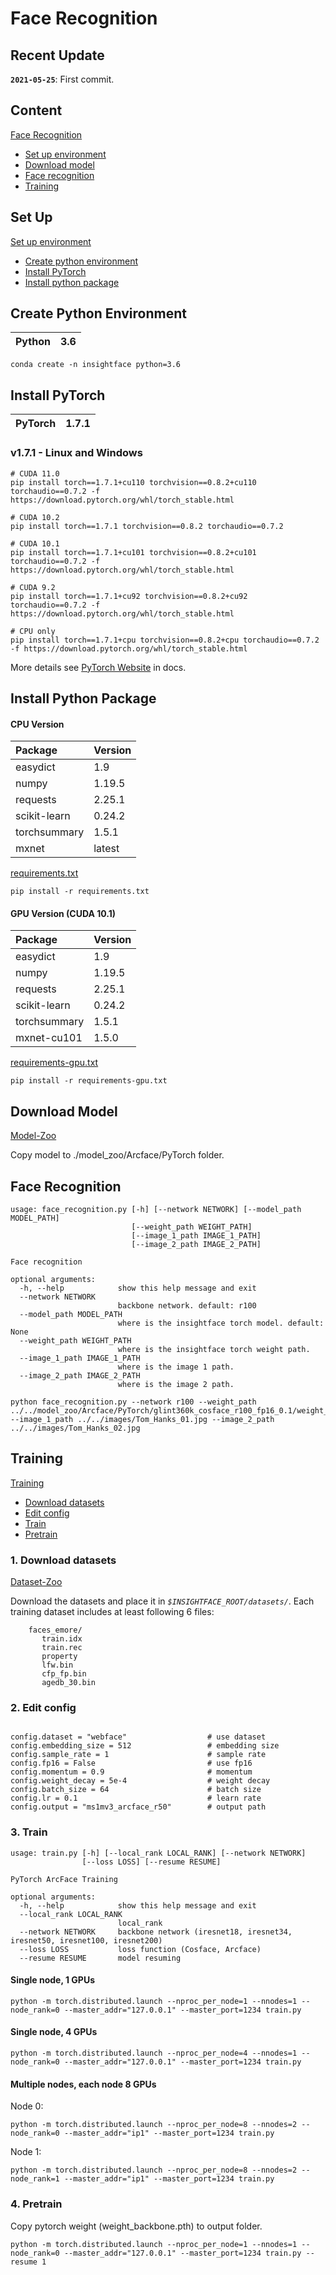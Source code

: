 
# Face Recognition

## Recent Update

**`2021-05-25`**: First commit.



## Content
[Face Recognition]()
- [Set up environment](#set-up)
- [Download model](#download-model)
- [Face recognition](#face-recognition)
- [Training](#training)



## Set Up
[Set up environment](#set-up)
- [Create python environment](#create-python-environment)
- [Install PyTorch](#install-pytorch)
- [Install python package](#install-python-package)



## Create Python Environment

| Python                    | 3.6       | 
| :---                      | :---      |

```
conda create -n insightface python=3.6
```


## Install PyTorch

| PyTorch                   | 1.7.1     | 
| :---                      | :---      |

### v1.7.1 - Linux and Windows  
```shell
# CUDA 11.0
pip install torch==1.7.1+cu110 torchvision==0.8.2+cu110 torchaudio==0.7.2 -f https://download.pytorch.org/whl/torch_stable.html

# CUDA 10.2
pip install torch==1.7.1 torchvision==0.8.2 torchaudio==0.7.2

# CUDA 10.1
pip install torch==1.7.1+cu101 torchvision==0.8.2+cu101 torchaudio==0.7.2 -f https://download.pytorch.org/whl/torch_stable.html

# CUDA 9.2
pip install torch==1.7.1+cu92 torchvision==0.8.2+cu92 torchaudio==0.7.2 -f https://download.pytorch.org/whl/torch_stable.html

# CPU only
pip install torch==1.7.1+cpu torchvision==0.8.2+cpu torchaudio==0.7.2 -f https://download.pytorch.org/whl/torch_stable.html
```
More details see [PyTorch Website](https://pytorch.org/get-started/previous-versions/) in docs.



## Install Python Package
#### CPU Version

| Package                   | Version   | 
| :---                      | :---      |
| easydict                  | 1.9       |
| numpy                     | 1.19.5    |
| requests                  | 2.25.1    |
| scikit-learn              | 0.24.2    |
| torchsummary              | 1.5.1     |
| mxnet                     | latest    |

[requirements.txt](requirements.txt)
```
pip install -r requirements.txt
```

#### GPU Version (CUDA 10.1)

| Package                   | Version   | 
| :---                      | :---      |
| easydict                  | 1.9       |
| numpy                     | 1.19.5    |
| requests                  | 2.25.1    |
| scikit-learn              | 0.24.2    |
| torchsummary              | 1.5.1     |
| mxnet-cu101               | 1.5.0     |

[requirements-gpu.txt](requirements-gpu.txt)
```
pip install -r requirements-gpu.txt
```



## Download Model
[Model-Zoo](../../model_zoo/README.md)

Copy model to ./model_zoo/Arcface/PyTorch folder.



## Face Recognition

```
usage: face_recognition.py [-h] [--network NETWORK] [--model_path MODEL_PATH]
                           [--weight_path WEIGHT_PATH]
                           [--image_1_path IMAGE_1_PATH]
                           [--image_2_path IMAGE_2_PATH]

Face recognition

optional arguments:
  -h, --help            show this help message and exit
  --network NETWORK     
                        backbone network. default: r100
  --model_path MODEL_PATH
                        where is the insightface torch model. default: None
  --weight_path WEIGHT_PATH
                        where is the insightface torch weight path.
  --image_1_path IMAGE_1_PATH
                        where is the image 1 path.
  --image_2_path IMAGE_2_PATH
                        where is the image 2 path.
```

```
python face_recognition.py --network r100 --weight_path ../../model_zoo/Arcface/PyTorch/glint360k_cosface_r100_fp16_0.1/weight_backbone.pth --image_1_path ../../images/Tom_Hanks_01.jpg --image_2_path ../../images/Tom_Hanks_02.jpg
```



## Training
[Training](#training)
- [Download datasets](#1-download-datasets)
- [Edit config](#1-edit-config)
- [Train](#2-train)
- [Pretrain](#3-pretrain)

### 1. Download datasets
[Dataset-Zoo](https://github.com/deepinsight/insightface/wiki/Dataset-Zoo)

Download the datasets and place it in *`$INSIGHTFACE_ROOT/datasets/`*. Each training dataset includes at least following 6 files:

```
    faces_emore/
       train.idx
       train.rec
       property
       lfw.bin
       cfp_fp.bin
       agedb_30.bin
```


### 2. Edit config
```

config.dataset = "webface"                  # use dataset
config.embedding_size = 512                 # embedding size
config.sample_rate = 1                      # sample rate
config.fp16 = False                         # use fp16
config.momentum = 0.9                       # momentum
config.weight_decay = 5e-4                  # weight decay
config.batch_size = 64                      # batch size
config.lr = 0.1                             # learn rate
config.output = "ms1mv3_arcface_r50"        # output path

```

### 3. Train
```
usage: train.py [-h] [--local_rank LOCAL_RANK] [--network NETWORK]
                [--loss LOSS] [--resume RESUME]

PyTorch ArcFace Training

optional arguments:
  -h, --help            show this help message and exit
  --local_rank LOCAL_RANK
                        local_rank
  --network NETWORK     backbone network (iresnet18, iresnet34, iresnet50, iresnet100, iresnet200)
  --loss LOSS           loss function (Cosface, Arcface)
  --resume RESUME       model resuming

```

#### Single node, 1 GPUs
```
python -m torch.distributed.launch --nproc_per_node=1 --nnodes=1 --node_rank=0 --master_addr="127.0.0.1" --master_port=1234 train.py
```

#### Single node, 4 GPUs
```
python -m torch.distributed.launch --nproc_per_node=4 --nnodes=1 --node_rank=0 --master_addr="127.0.0.1" --master_port=1234 train.py
```

#### Multiple nodes, each node 8 GPUs
Node 0:
```
python -m torch.distributed.launch --nproc_per_node=8 --nnodes=2 --node_rank=0 --master_addr="ip1" --master_port=1234 train.py
```

Node 1:
```
python -m torch.distributed.launch --nproc_per_node=8 --nnodes=2 --node_rank=1 --master_addr="ip1" --master_port=1234 train.py
```


### 4. Pretrain
Copy pytorch weight (weight_backbone.pth) to output folder.

```
python -m torch.distributed.launch --nproc_per_node=1 --nnodes=1 --node_rank=0 --master_addr="127.0.0.1" --master_port=1234 train.py --resume 1
```